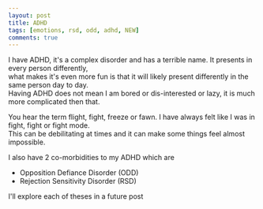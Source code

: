 ```yaml
---
layout: post
title: ADHD
tags: [emotions, rsd, odd, adhd, NEW]
comments: true
---
```

I have ADHD, it's a complex disorder and has a terrible name. It presents in every person differently,  
what makes it's even more fun is that it will likely present differently in the same person day to day.  
Having ADHD does not mean I am bored or dis-interested or lazy, it is much more complicated then that.  
  
You hear the term flight, fight, freeze or fawn. I have always felt like I was in fight, fight or fight mode.  
This can be debilitating at times and it can make some things feel almost impossible.  

I also have 2 co-morbidities to my ADHD which are  

* Opposition Defiance Disorder (ODD)
* Rejection Sensitivity Disorder (RSD)
  
I'll explore each of theses in a future post
